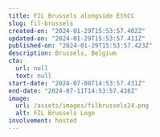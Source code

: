 ```yaml
---
title: FIL Brussels alongside EthCC
slug: fil-brussels
created-on: "2024-01-29T15:53:57.402Z"
updated-on: "2024-01-29T15:53:57.411Z"
published-on: "2024-01-29T15:53:57.423Z"
description: Brussels, Belgium
cta:
  url: null
  text: null
start-date: "2024-07-08T14:53:57.431Z"
end-date: "2024-07-11T14:53:57.438Z"
image:
  url: /assets/images/filbrussels24.png
  alt: FIL Brussels Logo
involvement: hosted
---
```

